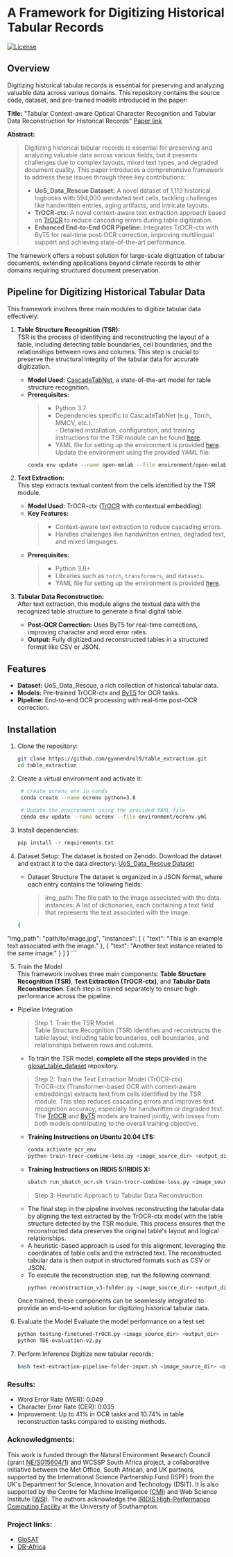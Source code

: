# A Framework for Digitizing Historical Tabular Records  

[![License](https://img.shields.io/badge/license-CC%20BY%204.0-lightgrey.svg)](https://creativecommons.org/licenses/by/4.0/)


## Overview  
Digitizing historical tabular records is essential for preserving and analyzing valuable data across various domains. This repository contains the source code, dataset, and pre-trained models introduced in the paper:  

**Title:** "Tabular Context-aware Optical Character Recognition and Tabular Data Reconstruction for Historical Records"  [Paper link](https://www.researchsquare.com/article/rs-5462018/v1)

**Abstract:**  
> Digitizing historical tabular records is essential for preserving and analyzing valuable data across various fields, but it presents challenges due to complex layouts, mixed text types, and degraded document quality. This paper introduces a comprehensive framework to address these issues through three key contributions:  
> - **UoS_Data_Rescue Dataset:** A novel dataset of 1,113 historical logbooks with 594,000 annotated text cells, tackling challenges like handwritten entries, aging artifacts, and intricate layouts.  
> - **TrOCR-ctx:** A novel context-aware text extraction approach based on [TrOCR](https://huggingface.co/docs/transformers/en/model_doc/trocr) to reduce cascading errors during table digitization.  
> - **Enhanced End-to-End OCR Pipeline:** Integrates TrOCR-ctx with ByT5 for real-time post-OCR correction, improving multilingual support and achieving state-of-the-art performance.  

The framework offers a robust solution for large-scale digitization of tabular documents, extending applications beyond climate records to other domains requiring structured document preservation.  

## Pipeline for Digitizing Historical Tabular Data  
This framework involves three main modules to digitize tabular data effectively:  

1. **Table Structure Recognition (TSR):**  
    TSR is the process of identifying and reconstructing the layout of a table, including detecting table boundaries, cell boundaries, and the relationships between rows and columns. This step is crucial to preserve the structural integrity of the tabular data for accurate digitization.

    - **Model Used:** [CascadeTabNet](https://github.com/DevashishPrasad/CascadeTabNet), a state-of-the-art model for table structure recognition.  
    - **Prerequisites:**  
        > - Python 3.7  
        > - Dependencies specific to CascadeTabNet (e.g., Torch, MMCV, etc.).  
            - Detailed installation, configuration, and training instructions for the TSR module can be found [here](https://github.com/stuartemiddleton/glosat_table_dataset).  
        > - YAML file for setting up the environment is provided [here](environment/open-mmlab.yml). Update the environment using the provided YAML file:
        ```bash  
        conda env update --name open-mmlab --file environment/open-mmlab.yml
        ```

2. **Text Extraction:**  
    This step extracts textual content from the cells identified by the TSR module.  
    - **Model Used:** TrOCR-ctx ([TrOCR](https://huggingface.co/docs/transformers/en/model_doc/trocr) with contextual embedding).  
    - **Key Features:**  
        > - Context-aware text extraction to reduce cascading errors.  
        > - Handles challenges like handwritten entries, degraded text, and mixed languages.  
    - **Prerequisites:**  
        > - Python 3.8+  
        > - Libraries such as `torch`, `transformers`, and `datasets`.  
        > - YAML file for setting up the environment is provided [here](environment/ocrenv.yml).          

3. **Tabular Data Reconstruction:**  
   After text extraction, this module aligns the textual data with the recognized table structure to generate a final digital table.  
   - **Post-OCR Correction:** Uses ByT5 for real-time corrections, improving character and word error rates.  
   - **Output:** Fully digitized and reconstructed tables in a structured format like CSV or JSON.  

## Features  
- **Dataset:** UoS_Data_Rescue, a rich collection of historical tabular data.  
- **Models:** Pre-trained TrOCR-ctx and [ByT5](https://huggingface.co/yelpfeast/byt5-base-english-ocr-correction) for OCR tasks.  
- **Pipeline:** End-to-end OCR processing with real-time post-OCR correction.  

## Installation  
1. Clone the repository:  
   ```bash  
   git clone https://github.com/gyanendrol9/table_extraction.git  
   cd table_extraction  
   ```

2. Create a virtual environment and activate it:  
   ```bash  
    # create ocrenv env in conda
    conda create --name ocrenv python=3.8
    
    # Update the environment using the provided YAML file
    conda env update --name ocrenv --file environment/ocrenv.yml
    ```

3. Install dependencies:
    ```bash 
    pip install -r requirements.txt  
    ```

4. Dataset Setup:
    The dataset is hosted on Zenodo. Download the dataset and extract it to the data directory:
    [UoS_Data_Rescue Dataset](https://ceur-ws.org/Vol-3649/Paper1.pdf)

    - Dataset Structure
    The dataset is organized in a JSON format, where each entry contains the following fields:
        > img_path: The file path to the image associated with the data.
        > instances: A list of dictionaries, each containing a text field that represents the text associated with the image.

    ```bash
    {
  "img_path": "path/to/image.jpg",
  "instances": [
    {
      "text": "This is an example text associated with the image."
    },
    {
      "text": "Another text instance related to the same image."
    }
  ]
}
    ```

5. Train the Model  
This framework involves three main components: **Table Structure Recognition (TSR)**, **Text Extraction (TrOCR-ctx)**, and **Tabular Data Reconstruction**. Each step is trained separately to ensure high performance across the pipeline.

- Pipeline Integration  
    > Step 1: Train the TSR Model  
    Table Structure Recognition (TSR) identifies and reconstructs the table layout, including table boundaries, cell boundaries, and relationships between rows and columns.  
    - To train the TSR model, **complete all the steps provided** in the [glosat_table_dataset](https://github.com/stuartemiddleton/glosat_table_dataset) repository. 

    > Step 2: Train the Text Extraction Model (TrOCR-ctx)  
    TrOCR-ctx (Transformer-based OCR with context-aware embeddings) extracts text from cells identified by the TSR module. This step reduces cascading errors and improves text recognition accuracy, especially for handwritten or degraded text. The [TrOCR](https://huggingface.co/docs/transformers/en/model_doc/trocr) and [ByT5](https://huggingface.co/yelpfeast/byt5-base-english-ocr-correction) models are trained jointly, with losses from both models contributing to the overall training objective. 
    - **Training Instructions on Ubuntu 20.04 LTS:**  
        ```bash
        conda activate ocr_env   
        python train-trocr-combine-loss.py <image_source_dir> <output_dir>
        ```
    - **Training Instructions on IRIDIS 5/IRIDIS X:**  
        ```bash
        sbatch run_sbatch_ocr.sh train-trocr-combine-loss.py <image_source_dir> <output_dir>
        ```

    > Step 3: Heuristic Approach to Tabular Data Reconstruction  
    - The final step in the pipeline involves reconstructing the tabular data by aligning the text extracted by the TrOCR-ctx model with the table structure detected by the TSR module. This process ensures that the reconstructed data preserves the original table's layout and logical relationships.
    - A heuristic-based approach is used for this alignment, leveraging the coordinates of table cells and the extracted text. The reconstructed tabular data is then output in structured formats such as CSV or JSON.
    - To execute the reconstruction step, run the following command:
        ```bash 
        python reconstruction_v3-folder.py <image_source_dir> <output_dir>
        ```  

    Once trained, these components can be seamlessly integrated to provide an end-to-end solution for digitizing historical tabular data.

6. Evaluate the Model
Evaluate the model performance on a test set:
    ```bash 
    python testing-finetuned-TrOCR.py <image_source_dir> <output_dir>  
    python TDE-evaluation-v2.py
    ```

7. Perform Inference
Digitize new tabular records:
    ```bash
    bash text-extraction-pipeline-folder-input.sh <image_source_dir> <output_dir>
    ```

### Results:
- Word Error Rate (WER): 0.049
- Character Error Rate (CER): 0.035
- Improvement: Up to 41% in OCR tasks and 10.74% in table reconstruction tasks compared to existing methods.

### Acknowledgments:
This work is funded through the Natural Environment Research Council (grant [NE/S015604/1](https://gtr.ukri.org/projects?ref=NE%2FS015604%2F1)) and WCSSP South Africa project, a collaborative initiative between the Met Office, South African, and UK partners, supported by the International Science Partnership Fund (ISPF) from the UK's Department for Science, Innovation and Technology (DSIT).  It is also supported by the Centre for Machine Intelligence ([CMI](https://www.southampton.ac.uk/research/institutes-centres/centre-for-machine-intelligence)) and Web Science Institute ([WSI](https://www.southampton.ac.uk/research/projects/multimodal-information-extraction-of-embedded-text-in-online-images)). The authors acknowledge the [IRIDIS High-Performance Computing Facility](https://www.southampton.ac.uk/research/facilities/iridis-research-computing-facility) at the University of Southampton.

### Project links:
- [GloSAT](https://glosat.org/)
- [DR-Africa](https://www.southampton.ac.uk/~sem03/DR-Africa.html)